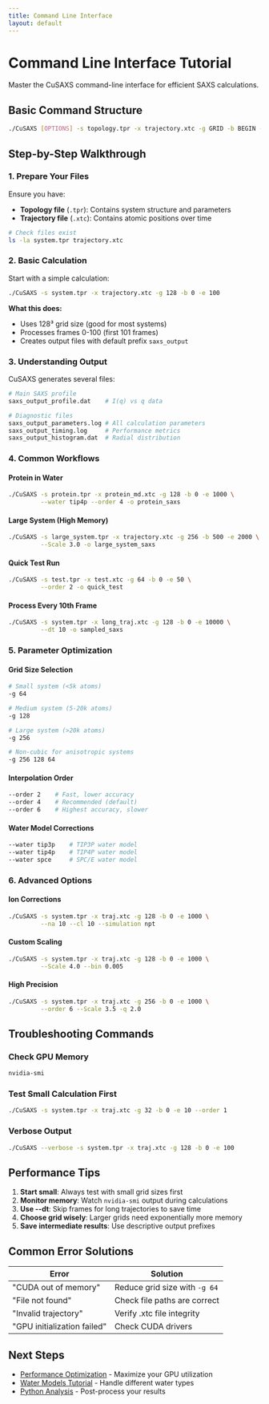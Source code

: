 ```yaml
---
title: Command Line Interface
layout: default
---
```


# Command Line Interface Tutorial

Master the CuSAXS command-line interface for efficient SAXS calculations.

## Basic Command Structure

```bash
./CuSAXS [OPTIONS] -s topology.tpr -x trajectory.xtc -g GRID -b BEGIN -e END
```

## Step-by-Step Walkthrough

### 1. Prepare Your Files

Ensure you have:
- **Topology file** (`.tpr`): Contains system structure and parameters
- **Trajectory file** (`.xtc`): Contains atomic positions over time

```bash
# Check files exist
ls -la system.tpr trajectory.xtc
```

### 2. Basic Calculation

Start with a simple calculation:

```bash
./CuSAXS -s system.tpr -x trajectory.xtc -g 128 -b 0 -e 100
```

**What this does:**
- Uses 128³ grid size (good for most systems)
- Processes frames 0-100 (first 101 frames)
- Creates output files with default prefix `saxs_output`

### 3. Understanding Output

CuSAXS generates several files:

```bash
# Main SAXS profile
saxs_output_profile.dat    # I(q) vs q data

# Diagnostic files
saxs_output_parameters.log # All calculation parameters
saxs_output_timing.log     # Performance metrics
saxs_output_histogram.dat  # Radial distribution
```

### 4. Common Workflows

#### Protein in Water
```bash
./CuSAXS -s protein.tpr -x protein_md.xtc -g 128 -b 0 -e 1000 \
         --water tip4p --order 4 -o protein_saxs
```

#### Large System (High Memory)
```bash
./CuSAXS -s large_system.tpr -x trajectory.xtc -g 256 -b 500 -e 2000 \
         --Scale 3.0 -o large_system_saxs
```

#### Quick Test Run
```bash
./CuSAXS -s test.tpr -x test.xtc -g 64 -b 0 -e 50 \
         --order 2 -o quick_test
```

#### Process Every 10th Frame
```bash
./CuSAXS -s system.tpr -x long_traj.xtc -g 128 -b 0 -e 10000 \
         --dt 10 -o sampled_saxs
```

### 5. Parameter Optimization

#### Grid Size Selection
```bash
# Small system (<5k atoms)
-g 64

# Medium system (5-20k atoms)  
-g 128

# Large system (>20k atoms)
-g 256

# Non-cubic for anisotropic systems
-g 256 128 64
```

#### Interpolation Order
```bash
--order 2    # Fast, lower accuracy
--order 4    # Recommended (default)
--order 6    # Highest accuracy, slower
```

#### Water Model Corrections
```bash
--water tip3p    # TIP3P water model
--water tip4p    # TIP4P water model
--water spce     # SPC/E water model
```

### 6. Advanced Options

#### Ion Corrections
```bash
./CuSAXS -s system.tpr -x traj.xtc -g 128 -b 0 -e 1000 \
         --na 10 --cl 10 --simulation npt
```

#### Custom Scaling
```bash
./CuSAXS -s system.tpr -x traj.xtc -g 128 -b 0 -e 1000 \
         --Scale 4.0 --bin 0.005
```

#### High Precision
```bash
./CuSAXS -s system.tpr -x traj.xtc -g 256 -b 0 -e 1000 \
         --order 6 --Scale 3.5 -q 2.0
```

## Troubleshooting Commands

### Check GPU Memory
```bash
nvidia-smi
```

### Test Small Calculation First
```bash
./CuSAXS -s system.tpr -x traj.xtc -g 32 -b 0 -e 10 --order 1
```

### Verbose Output
```bash
./CuSAXS --verbose -s system.tpr -x traj.xtc -g 128 -b 0 -e 100
```

## Performance Tips

1. **Start small**: Always test with small grid sizes first
2. **Monitor memory**: Watch `nvidia-smi` output during calculations
3. **Use --dt**: Skip frames for long trajectories to save time
4. **Choose grid wisely**: Larger grids need exponentially more memory
5. **Save intermediate results**: Use descriptive output prefixes

## Common Error Solutions

| Error | Solution |
|-------|----------|
| "CUDA out of memory" | Reduce grid size with `-g 64` |
| "File not found" | Check file paths are correct |
| "Invalid trajectory" | Verify .xtc file integrity |
| "GPU initialization failed" | Check CUDA drivers |

## Next Steps

- [Performance Optimization](performance) - Maximize your GPU utilization
- [Water Models Tutorial](water-models) - Handle different water types
- [Python Analysis](python-analysis) - Post-process your results